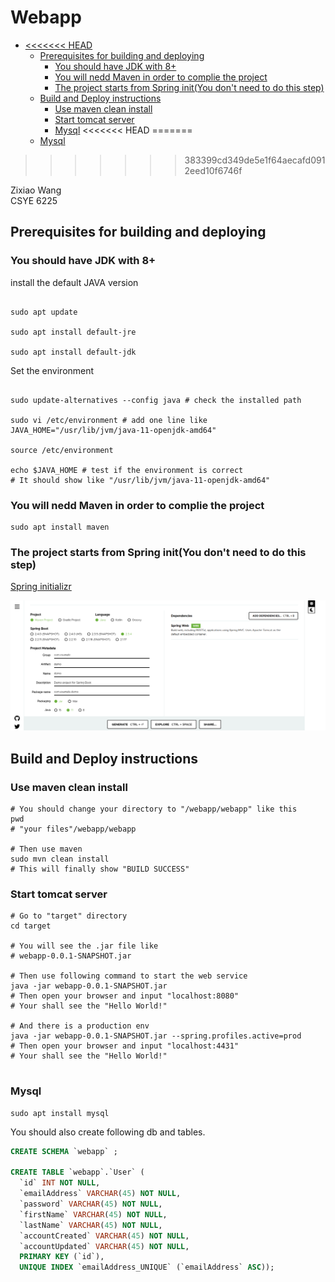 # Webapp<!-- omit in toc -->

- [<<<<<<< HEAD](#-head)
  - [Prerequisites for building and deploying](#prerequisites-for-building-and-deploying)
    - [You should have JDK with 8+](#you-should-have-jdk-with-8)
    - [You will nedd Maven in order to complie the project](#you-will-nedd-maven-in-order-to-complie-the-project)
    - [The project starts from Spring init(You don't need to do this step)](#the-project-starts-from-spring-inityou-dont-need-to-do-this-step)
  - [Build and Deploy instructions](#build-and-deploy-instructions)
    - [Use maven clean install](#use-maven-clean-install)
    - [Start tomcat server](#start-tomcat-server)
    - [Mysql](#mysql)
<<<<<<< HEAD
=======
  - [Mysql](#mysql)
>>>>>>> 383399cd349de5e1f64aecafd0912eed10f6746f

Zixiao Wang  
CSYE 6225

## Prerequisites for building and deploying

### You should have JDK with 8+

install the default JAVA version

```shell script

sudo apt update

sudo apt install default-jre

sudo apt install default-jdk

```

Set the environment

```shell script

sudo update-alternatives --config java # check the installed path

sudo vi /etc/environment # add one line like JAVA_HOME="/usr/lib/jvm/java-11-openjdk-amd64"

source /etc/environment

echo $JAVA_HOME # test if the environment is correct
# It should show like "/usr/lib/jvm/java-11-openjdk-amd64"
```

### You will nedd Maven in order to complie the project

```shell script
sudo apt install maven
```

### The project starts from Spring init(You don't need to do this step)

[Spring initializr](https://start.spring.io/)

![](res/SpringGradleBuild.png)

## Build and Deploy instructions

### Use maven clean install

```shell script
# You should change your directory to "/webapp/webapp" like this 
pwd
# "your files"/webapp/webapp

# Then use maven
sudo mvn clean install
# This will finally show "BUILD SUCCESS"
```

### Start tomcat server

```shell script
# Go to "target" directory
cd target

# You will see the .jar file like
# webapp-0.0.1-SNAPSHOT.jar

# Then use following command to start the web service
java -jar webapp-0.0.1-SNAPSHOT.jar
# Then open your browser and input "localhost:8080"
# Your shall see the "Hello World!"

# And there is a production env
java -jar webapp-0.0.1-SNAPSHOT.jar --spring.profiles.active=prod
# Then open your browser and input "localhost:4431"
# Your shall see the "Hello World!"


```


### Mysql

```shell script
sudo apt install mysql
```

You should also create following db and tables.

```sql
CREATE SCHEMA `webapp` ;

CREATE TABLE `webapp`.`User` (
  `id` INT NOT NULL,
  `emailAddress` VARCHAR(45) NOT NULL,
  `password` VARCHAR(45) NOT NULL,
  `firstName` VARCHAR(45) NOT NULL,
  `lastName` VARCHAR(45) NOT NULL,
  `accountCreated` VARCHAR(45) NOT NULL,
  `accountUpdated` VARCHAR(45) NOT NULL,
  PRIMARY KEY (`id`),
  UNIQUE INDEX `emailAddress_UNIQUE` (`emailAddress` ASC));
```
